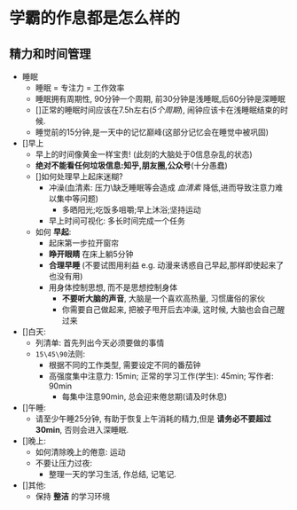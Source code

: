 # 学霸的作息都是怎么样的

## 精力和时间管理

- 睡眠
    - 睡眠 = 专注力 = 工作效率
    - 睡眠拥有周期性, 90分钟一个周期, 前30分钟是浅睡眠,后60分钟是深睡眠
    - []正常的睡眠时间应该在7.5h左右(*5个周期*), 闹钟应该卡在浅睡眠结束的时候.
    - 睡觉前的15分钟,是一天中的记忆巅峰(这部分记忆会在睡觉中被巩固)
- []早上
    - 早上的时间像黄金一样宝贵! (此刻的大脑处于0信息杂乱的状态)
    - **绝对不能看任何垃圾信息:知乎,朋友圈,公众号**(十分愚蠢)
    - []如何处理早上起床迷糊?
        - 冲澡(血清素: 压力\缺乏睡眠等会造成 *血清素* 降低,进而导致注意力难以集中等问题)
            - 多晒阳光;吃饭多咀嚼;早上沐浴;坚持运动
        - 早上时间可视化: 多长时间完成一个任务
    - 如何 **早起**:
        - 起床第一步拉开窗帘
        - **睁开眼睛** 在床上躺5分钟
        - **合理早睡** (不要试图用利益 e.g. 动漫来诱惑自己早起,那样即使起来了也没有用)
        - 用身体控制思想, 而不是思想控制身体
            - **不要听大脑的声音**, 大脑是一个喜欢高热量, 习惯庸俗的家伙
            - 你需要自己做起来, 把被子甩开后去冲澡, 这时候, 大脑也会自己醒过来
- []白天:
    - 列清单: 首先列出今天必须要做的事情
    - `15\45\90`法则:
        - 根据不同的工作类型, 需要设定不同的番茄钟
        - 高强度集中注意力: 15min; 正常的学习工作(学生): 45min; 写作者: 90min
            - 每集中注意90min, 总会迎来倦怠期(请及时休息)
- []午睡:
    - 请至少午睡25分钟, 有助于恢复上午消耗的精力,但是 **请务必不要超过30min**, 否则会进入深睡眠.
- []晚上:
    - 如何清除晚上的倦意: 运动
    - 不要让压力过夜:
        - 整理一天的学习生活, 作总结, 记笔记.
- []其他:
    - 保持 **整洁** 的学习环境




















